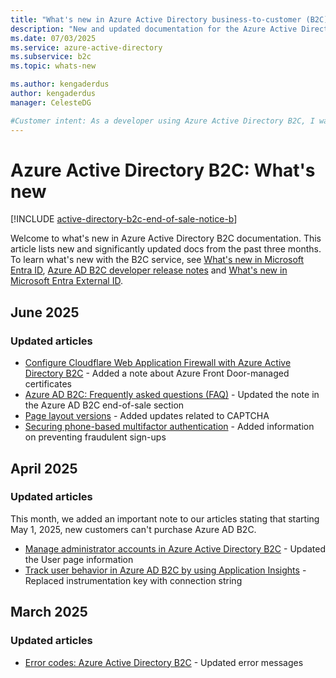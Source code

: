 ```yaml
---
title: "What's new in Azure Active Directory business-to-customer (B2C)"
description: "New and updated documentation for the Azure Active Directory business-to-customer (B2C)."
ms.date: 07/03/2025
ms.service: azure-active-directory
ms.subservice: b2c
ms.topic: whats-new

ms.author: kengaderdus
author: kengaderdus
manager: CelesteDG

#Customer intent: As a developer using Azure Active Directory B2C, I want to stay updated on the latest documentation changes and new features, so that I can effectively use and implement the B2C service in my applications.
---
```


# Azure Active Directory B2C: What's new
[!INCLUDE [active-directory-b2c-end-of-sale-notice-b](../../includes/active-directory-b2c-end-of-sale-notice-b.md)]

Welcome to what's new in Azure Active Directory B2C documentation. This article lists new and significantly updated docs from the past three months. To learn what's new with the B2C service, see [What's new in Microsoft Entra ID](../active-directory/fundamentals/whats-new.md), [Azure AD B2C developer release notes](custom-policy-developer-notes.md) and [What's new in Microsoft Entra External ID](/entra/external-id/whats-new-docs).

## June 2025

### Updated articles

- [Configure Cloudflare Web Application Firewall with Azure Active Directory B2C](partner-cloudflare.md) - Added a note about Azure Front Door-managed certificates
- [Azure AD B2C: Frequently asked questions (FAQ)](faq.yml) - Updated the note in the Azure AD B2C end-of-sale section
- [Page layout versions](page-layout.md) - Added updates related to CAPTCHA
- [Securing phone-based multifactor authentication](phone-based-mfa.md) - Added information on preventing fraudulent sign-ups 

## April 2025

### Updated articles

This month, we added an important note to our articles stating that starting May 1, 2025, new customers can't purchase Azure AD B2C.  

- [Manage administrator accounts in Azure Active Directory B2C](tenant-management-manage-administrator.md) - Updated the User page information
- [Track user behavior in Azure AD B2C by using Application Insights](analytics-with-application-insights.md) - Replaced instrumentation key with connection string

## March 2025

### Updated articles
- [Error codes: Azure Active Directory B2C](error-codes.md) - Updated error messages

